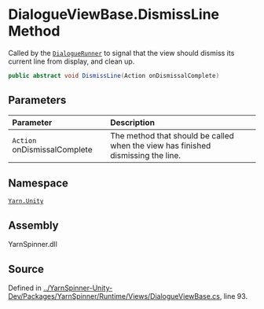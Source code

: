 # DialogueViewBase.DismissLine Method

Called by the [`DialogueRunner`](/api/csharp/yarn.unity/dialoguerunner.md) to signal that the
view should dismiss its current line from display, and clean
up.


```csharp
public abstract void DismissLine(Action onDismissalComplete)
```

## Parameters
|Parameter|Description|
|:---|:---|
|`Action` onDismissalComplete|The method that should be called when the view has finished dismissing the line.|


## Namespace
[`Yarn.Unity`](/api/csharp/yarn.unity/README.md)

## Assembly
YarnSpinner.dll

## Source
Defined in [../YarnSpinner-Unity-Dev/Packages/YarnSpinner/Runtime/Views/DialogueViewBase.cs](https://github.com/YarnSpinnerTool/YarnSpinner-Unity//blob/develop/Runtime/Views/DialogueViewBase.cs#L93), line 93.
